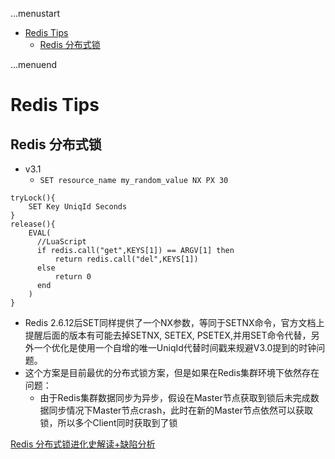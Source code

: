 ...menustart

- [Redis Tips](#0ac68c6db10bb40156c1e107f2ee9b6d)
    - [Redis 分布式锁](#4f37e290c426fcf9f61d3e6dca17a4e1)

...menuend


<h2 id="0ac68c6db10bb40156c1e107f2ee9b6d"></h2>


# Redis Tips

<h2 id="4f37e290c426fcf9f61d3e6dca17a4e1"></h2>


## Redis 分布式锁

- v3.1
    - `SET resource_name my_random_value NX PX 30`

```redis
tryLock(){  
    SET Key UniqId Seconds
}
release(){  
    EVAL(
      //LuaScript
      if redis.call("get",KEYS[1]) == ARGV[1] then
          return redis.call("del",KEYS[1])
      else
          return 0
      end
    )
}
```

- Redis 2.6.12后SET同样提供了一个NX参数，等同于SETNX命令，官方文档上提醒后面的版本有可能去掉SETNX, SETEX, PSETEX,并用SET命令代替，另外一个优化是使用一个自增的唯一UniqId代替时间戳来规避V3.0提到的时钟问题。
- 这个方案是目前最优的分布式锁方案，但是如果在Redis集群环境下依然存在问题：
    - 由于Redis集群数据同步为异步，假设在Master节点获取到锁后未完成数据同步情况下Master节点crash，此时在新的Master节点依然可以获取锁，所以多个Client同时获取到了锁


[Redis 分布式锁进化史解读+缺陷分析](https://cloud.tencent.com/developer/article/1399696)


